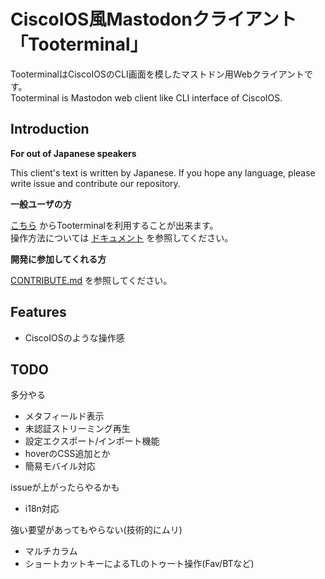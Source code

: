 # CiscoIOS風Mastodonクライアント 「Tooterminal」

TooterminalはCiscoIOSのCLI画面を模したマストドン用Webクライアントです。  
Tooterminal is Mastodon web client like CLI interface of CiscoIOS.

## Introduction

**For out of Japanese speakers**

This client's text is written by Japanese. If you hope any language, please write issue and contribute our repository.

**一般ユーザの方**

[こちら](https://wd-shiroma.github.io/tooterminal) からTooterminalを利用することが出来ます。  
操作方法については [ドキュメント](https://github.com/wd-shiroma/tooterminal/tree/master/introduction.md) を参照してください。

**開発に参加してくれる方**

[CONTRIBUTE.md](https://github.com/wd-shiroma/tooterminal/blob/master/CONTRIBUTE.md) を参照してください。

## Features

- CiscoIOSのような操作感

## TODO

多分やる

- メタフィールド表示
- 未認証ストリーミング再生
- 設定エクスポート/インポート機能
- hoverのCSS追加とか
- 簡易モバイル対応

issueが上がったらやるかも

- i18n対応

強い要望があってもやらない(技術的にムリ)

- マルチカラム
- ショートカットキーによるTLのトゥート操作(Fav/BTなど)